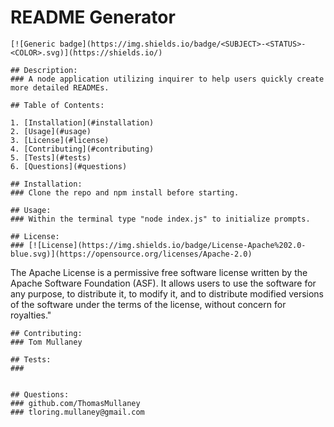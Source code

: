 # README Generator


    [![Generic badge](https://img.shields.io/badge/<SUBJECT>-<STATUS>-<COLOR>.svg)](https://shields.io/)

    ## Description:
    ### A node application utilizing inquirer to help users quickly create more detailed READMEs.

    ## Table of Contents:

    1. [Installation](#installation)
    2. [Usage](#usage)
    3. [License](#license)
    4. [Contributing](#contributing)
    5. [Tests](#tests)
    6. [Questions](#questions)

    ## Installation:
    ### Clone the repo and npm install before starting.

    ## Usage:
    ### Within the terminal type "node index.js" to initialize prompts.

    ## License:
    ### [![License](https://img.shields.io/badge/License-Apache%202.0-blue.svg)](https://opensource.org/licenses/Apache-2.0)
The Apache License is a permissive free software license written by the Apache Software Foundation (ASF). It allows users to use the software for any purpose, to distribute it, to modify it, and to distribute modified versions of the software under the terms of the license, without concern for royalties."

    ## Contributing:
    ### Tom Mullaney

    ## Tests:
    ###


    ## Questions:
    ### github.com/ThomasMullaney
    ### tloring.mullaney@gmail.com
